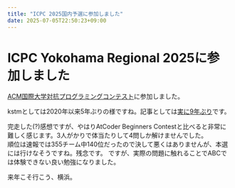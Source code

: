 ```yaml
---
title: "ICPC 2025国内予選に参加しました"
date: 2025-07-05T22:50:23+09:00
---
```


# ICPC Yokohama Regional 2025に参加しました

[ACM国際大学対抗プログラミングコンテスト](https://icpc.global)に参加しました。

kstmとしては2020年以来5年ぶりの様ですね。記事としては[実に9年ぶり](icpc-2016-tsukuba)です。

完走した(?)感想ですが、やはりAtCoder Beginners Contestと比べると非常に難しく感じます。3人がかりで体当たりして4問しか解けませんでした。<br>
順位は速報では355チーム中140位だったので決して悪くはありませんが、本選には行けなそうですね。残念です。
ですが、実際の問題に触れることでABCでは体験できない良い勉強になりました。

来年こそ行こう、横浜。
